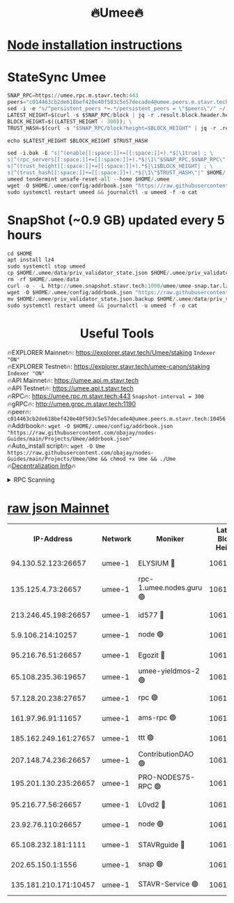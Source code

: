 <h1 align="center"> 🔥Umee🔥</h1>


[Node installation instructions](https://github.com/obajay/nodes-Guides/tree/main/Projects/Umee)
=
# StateSync Umee
```python
SNAP_RPC=https://umee.rpc.m.stavr.tech:443
peers="c014463cb2de618bef420e40f503c5e57decade4@umee.peers.m.stavr.tech:10456"
sed -i -e "s/^persistent_peers *=.*/persistent_peers = \"$peers\"/" ~/.umee/config/config.toml
LATEST_HEIGHT=$(curl -s $SNAP_RPC/block | jq -r .result.block.header.height); \
BLOCK_HEIGHT=$((LATEST_HEIGHT - 300)); \
TRUST_HASH=$(curl -s "$SNAP_RPC/block?height=$BLOCK_HEIGHT" | jq -r .result.block_id.hash)

echo $LATEST_HEIGHT $BLOCK_HEIGHT $TRUST_HASH

sed -i.bak -E "s|^(enable[[:space:]]+=[[:space:]]+).*$|\1true| ; \
s|^(rpc_servers[[:space:]]+=[[:space:]]+).*$|\1\"$SNAP_RPC,$SNAP_RPC\"| ; \
s|^(trust_height[[:space:]]+=[[:space:]]+).*$|\1$BLOCK_HEIGHT| ; \
s|^(trust_hash[[:space:]]+=[[:space:]]+).*$|\1\"$TRUST_HASH\"|" $HOME/.umee/config/config.toml
umeed tendermint unsafe-reset-all --home $HOME/.umee
wget -O $HOME/.umee/config/addrbook.json "https://raw.githubusercontent.com/obajay/nodes-Guides/main/Projects/Umee/addrbook.json"
sudo systemctl restart umeed && journalctl -u umeed -f -o cat
```
# SnapShot (~0.9 GB) updated every 5 hours
```python
cd $HOME
apt install lz4
sudo systemctl stop umeed
cp $HOME/.umee/data/priv_validator_state.json $HOME/.umee/priv_validator_state.json.backup
rm -rf $HOME/.umee/data
curl -o - -L http://umee.snapshot.stavr.tech:1000/umee/umee-snap.tar.lz4 | lz4 -c -d - | tar -x -C $HOME/.umee --strip-components 2
wget -O $HOME/.umee/config/addrbook.json "https://raw.githubusercontent.com/obajay/nodes-Guides/main/Projects/Umee/addrbook.json"
mv $HOME/.umee/priv_validator_state.json.backup $HOME/.umee/data/priv_validator_state.json
sudo systemctl restart umeed && journalctl -u umeed -f -o cat
```
 <h1 align="center"> Useful Tools</h1>

🔥EXPLORER Mainnet🔥:      https://explorer.stavr.tech/Umee/staking             `Indexer "ON"` \
🔥EXPLORER Testnet🔥:        https://explorer.stavr.tech/umee-canon/staking      `Indexer "ON"` \
🔥API Mainnet🔥:                   https://umee.api.m.stavr.tech \
🔥API Testnet🔥:                     https://umee.api.t.stavr.tech \
🔥RPC🔥:                           https://umee.rpc.m.stavr.tech:443                     `Snapshot-interval = 300` \
🔥gRPC🔥:                              http://umee.grpc.m.stavr.tech:1190 \
🔥peer🔥:                     `c014463cb2de618bef420e40f503c5e57decade4@umee.peers.m.stavr.tech:10456` \
🔥Addrbook🔥:    ```wget -O $HOME/.umee/config/addrbook.json "https://raw.githubusercontent.com/obajay/nodes-Guides/main/Projects/Umee/addrbook.json"``` \
🔥Auto_install script🔥: ```wget -O Ume https://raw.githubusercontent.com/obajay/nodes-Guides/main/Projects/Umee/Ume && chmod +x Ume && ./Ume``` \
🔥[Decentralization Info](https://github.com/obajay/StateSync-snapshots/tree/main/Projects/Umee/Decentralization)🔥

<details>
<summary>RPC Scanning</summary>

<h2 align="center"> We scan nodes in real time every 4 hours. And we provide the final result of RPC endpoints.
We cannot influence the operation of these nodes in any way. </h2>


```python
If Voting Power is higher than 0 --> then the Node is a validator of the network and may be subject to attack and be a potential threat to the chain.
```
```python
We marked such validators with a red symbol
```

</details>

[raw json Mainnet](https://rpc-check.umeem.stavr.tech/umeem/rpc-umeem-result.json)
=



<table><tr><th>IP-Address</th><th>Network</th><th>Moniker</th><th>Latest Block Height</th><th>Earliest Block Height</th><th>Catching Up</th><th>Tx Index</th><th>Voting Power</th><th>Scan Time</th></tr><tr><td>94.130.52.123:26657</td><td>umee-1</td><td>ELYSIUM 🔴</td><td>10617926</td><td>3216011</td><td>False</td><td>on</td><td>23128673</td><td>2024-02-16T10:37:22.859966101UTC</td></tr><tr><td>135.125.4.73:26657</td><td>umee-1</td><td>rpc-1.umee.nodes.guru 🟢</td><td>10617926</td><td>5167386</td><td>False</td><td>on</td><td>0</td><td>2024-02-16T10:37:23.179521899UTC</td></tr><tr><td>213.246.45.198:26657</td><td>umee-1</td><td>id577 🔴</td><td>10617914</td><td>7100001</td><td>False</td><td>on</td><td>35114896</td><td>2024-02-16T10:36:10.643276568UTC</td></tr><tr><td>5.9.106.214:10257</td><td>umee-1</td><td>node 🟢</td><td>10617922</td><td>7942001</td><td>False</td><td>on</td><td>0</td><td>2024-02-16T10:36:59.389711486UTC</td></tr><tr><td>95.216.76.51:26657</td><td>umee-1</td><td>Egozit 🔴</td><td>10617926</td><td>8262001</td><td>False</td><td>off</td><td>38499352</td><td>2024-02-16T10:37:22.529891628UTC</td></tr><tr><td>65.108.235.36:19657</td><td>umee-1</td><td>umee-yieldmos-2 🟢</td><td>10617908</td><td>9575548</td><td>False</td><td>on</td><td>0</td><td>2024-02-16T10:35:37.518606094UTC</td></tr><tr><td>57.128.20.238:27657</td><td>umee-1</td><td>rpc 🟢</td><td>10617924</td><td>10337379</td><td>False</td><td>on</td><td>0</td><td>2024-02-16T10:37:07.845979144UTC</td></tr><tr><td>161.97.96.91:11657</td><td>umee-1</td><td>ams-rpc 🟢</td><td>10617929</td><td>10352001</td><td>False</td><td>on</td><td>0</td><td>2024-02-16T10:37:41.753704321UTC</td></tr><tr><td>185.162.249.161:27657</td><td>umee-1</td><td>ttt 🟢</td><td>10617921</td><td>10381617</td><td>False</td><td>on</td><td>0</td><td>2024-02-16T10:36:49.845635351UTC</td></tr><tr><td>207.148.74.236:26657</td><td>umee-1</td><td>ContributionDAO 🟢</td><td>10617927</td><td>10484838</td><td>False</td><td>off</td><td>0</td><td>2024-02-16T10:37:30.273423169UTC</td></tr><tr><td>195.201.130.235:26657</td><td>umee-1</td><td>PRO-NODES75-RPC 🟢</td><td>10617922</td><td>10517922</td><td>False</td><td>on</td><td>0</td><td>2024-02-16T10:36:56.221615149UTC</td></tr><tr><td>95.216.77.56:26657</td><td>umee-1</td><td>L0vd2 🔴</td><td>10617929</td><td>10517929</td><td>False</td><td>off</td><td>38406294</td><td>2024-02-16T10:37:41.408979649UTC</td></tr><tr><td>23.92.76.110:26657</td><td>umee-1</td><td>node 🟢</td><td>10617933</td><td>10526001</td><td>False</td><td>on</td><td>0</td><td>2024-02-16T10:38:03.087191181UTC</td></tr><tr><td>65.108.232.181:1111</td><td>umee-1</td><td>STAVRguide 🔴</td><td>10617908</td><td>10560001</td><td>False</td><td>on</td><td>357732</td><td>2024-02-16T10:35:35.114719616UTC</td></tr><tr><td>202.65.150.1:1556</td><td>umee-1</td><td>snap 🟢</td><td>10617922</td><td>10611421</td><td>False</td><td>on</td><td>0</td><td>2024-02-16T10:36:57.076385392UTC</td></tr><tr><td>135.181.210.171:10457</td><td>umee-1</td><td>STAVR-Service 🟢</td><td>10617927</td><td>10616801</td><td>False</td><td>on</td><td>0</td><td>2024-02-16T10:37:30.664564849UTC</td></tr></table>
